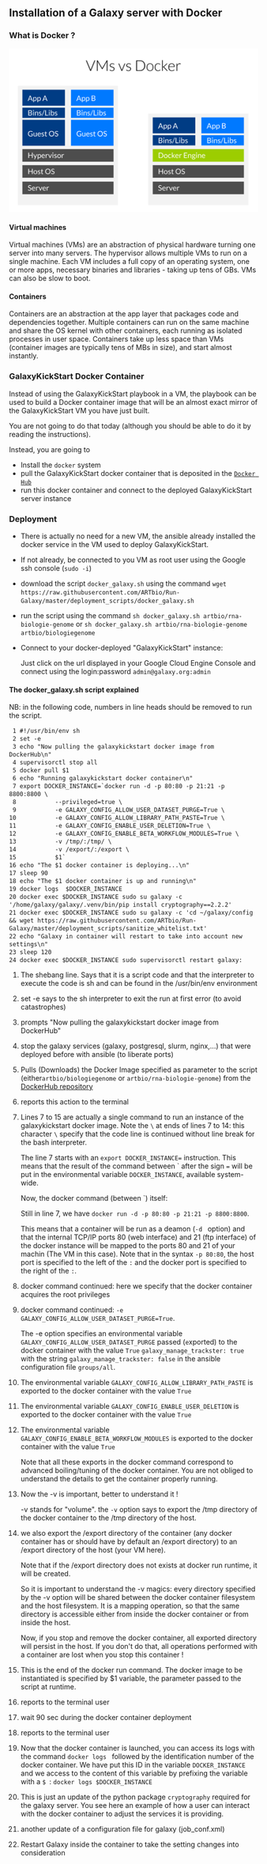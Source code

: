 ## Installation of a Galaxy server with Docker

### What is Docker ?

![Docker](images/docker.png)

#### Virtual machines

Virtual machines (VMs) are an abstraction of physical hardware turning one server into
many servers. The hypervisor allows multiple VMs to run on a single machine.
Each VM includes a full copy of an operating system, one or more apps, necessary binaries
and libraries - taking up tens of GBs. VMs can also be slow to boot.

#### Containers

Containers are an abstraction at the app layer that packages code and dependencies
together. Multiple containers can run on the same machine and share the OS kernel with
other containers, each running as isolated processes in user space. Containers take up
less space than VMs (container images are typically tens of MBs in size), and start
almost instantly.

###  GalaxyKickStart Docker **Container**

Instead of using the GalaxyKickStart playbook in a VM, the playbook can be used to build
a Docker container image that will be an almost exact mirror of the GalaxyKickStart VM
you have just built.

You are not going to do that today (although you should be able to do it by reading the instructions).

Instead, you are going to

- Install the `docker` system
- pull the GalaxyKickStart docker container that is deposited in the [`Docker Hub`](https://hub.docker.com/u/artbio/)
- run this docker container and connect to the deployed GalaxyKickStart server instance

### Deployment

- There is actually no need for a new VM, the ansible already installed the docker service
in the VM used to deploy GalaxyKickStart.
- If not already, be connected to you VM as root user using the Google ssh console (`sudo -i`)
- download the script `docker_galaxy.sh` using the command `wget https://raw.githubusercontent.com/ARTbio/Run-Galaxy/master/deployment_scripts/docker_galaxy.sh`
- run the script using the command `sh docker_galaxy.sh artbio/rna-biologie-genome` or `sh docker_galaxy.sh artbio/rna-biologie-genome artbio/biologiegenome`
- Connect to your docker-deployed "GalaxyKickStart" instance:
    
    Just click on the url displayed in your Google Cloud Engine Console
    and connect using the login:password `admin@galaxy.org:admin`
    
    
#### The docker_galaxy.sh script explained

NB: in the following code, numbers in line heads should be removed to run the script.

```
 1 #!/usr/bin/env sh
 2 set -e
 3 echo "Now pulling the galaxykickstart docker image from DockerHub\n"
 4 supervisorctl stop all
 5 docker pull $1
 6 echo "Running galaxykickstart docker container\n"
 7 export DOCKER_INSTANCE=`docker run -d -p 80:80 -p 21:21 -p 8800:8800 \
 8           --privileged=true \
 9           -e GALAXY_CONFIG_ALLOW_USER_DATASET_PURGE=True \
10           -e GALAXY_CONFIG_ALLOW_LIBRARY_PATH_PASTE=True \
11           -e GALAXY_CONFIG_ENABLE_USER_DELETION=True \
12           -e GALAXY_CONFIG_ENABLE_BETA_WORKFLOW_MODULES=True \
13           -v /tmp/:/tmp/ \
14           -v /export/:/export \
15           $1`
16 echo "The $1 docker container is deploying...\n"
17 sleep 90
18 echo "The $1 docker container is up and running\n"
19 docker logs  $DOCKER_INSTANCE
20 docker exec $DOCKER_INSTANCE sudo su galaxy -c '/home/galaxy/galaxy/.venv/bin/pip install cryptography==2.2.2'
21 docker exec $DOCKER_INSTANCE sudo su galaxy -c 'cd ~/galaxy/config && wget https://raw.githubusercontent.com/ARTbio/Run-Galaxy/master/deployment_scripts/sanitize_whitelist.txt'
22 echo "Galaxy in container will restart to take into account new settings\n"
23 sleep 120
24 docker exec $DOCKER_INSTANCE sudo supervisorctl restart galaxy:
```

1. The shebang line. Says that it is a script code and that the interpreter to execute the
code is sh and can be found in the /usr/bin/env environment
2. set -e says to the sh interpreter to exit the run at first error (to avoid catastrophes)
3. prompts "Now pulling the galaxykickstart docker image from DockerHub"
4. stop the galaxy services (galaxy, postgresql, slurm, nginx,...) that were deployed before with ansible (to liberate ports)
5. Pulls (Downloads) the Docker Image specified as parameter to the script (either`artbio/biologiegenome`
or `artbio/rna-biologie-genome`) from the [DockerHub repository](https://hub.docker.com/r/artbio/biologiegenome/)
6. reports this action to the terminal
7. Lines 7 to 15 are actually a single command to run an instance of the galaxykickstart
docker image. Note the `\` at ends of lines 7 to 14: this character `\` specify that the
code line is continued without line break for the bash interpreter.

    The line 7 starts with an `export DOCKER_INSTANCE=` instruction. This means that the result
    of the command between \` after the sign `=` will be put in the environmental variable
    `DOCKER_INSTANCE`, available system-wide.

    Now, the docker command (between \`) itself:

    Still in line 7, we have `docker run -d -p 80:80 -p 21:21 -p 8800:8800`.

    This means that a container will be run as a deamon (`-d ` option) and that the internal
    TCP/IP ports 80 (web interface) and 21 (ftp interface) of the docker instance will be mapped
    to the ports 80 and 21 of your machin (The VM in this case). Note that in the syntax `-p 80:80`,
    the host port is specified to the left of the `:` and the docker port is specified to the right
    of the `:`.
    
8. docker command continued: here we specify that the docker container acquires the root privileges
9. docker command continued: `-e GALAXY_CONFIG_ALLOW_USER_DATASET_PURGE=True`.

    The -e option specifies an environmental variable `GALAXY_CONFIG_ALLOW_USER_DATASET_PURGE`
    passed (`e`xported) to the docker container with the value `True`
    `galaxy_manage_trackster: true` with the string `galaxy_manage_trackster: false`
    in the ansible configuration file `groups/all`.

10. The environmental variable `GALAXY_CONFIG_ALLOW_LIBRARY_PATH_PASTE` is exported to
the docker container with the value `True`
11. The environmental variable `GALAXY_CONFIG_ENABLE_USER_DELETION` is exported to
the docker container with the value `True`
12. The environmental variable `GALAXY_CONFIG_ENABLE_BETA_WORKFLOW_MODULES` is exported to
the docker container with the value `True`

    Note that all these exports in the docker command correspond to advanced boiling/tuning of the docker container.
    You are not obliged to understand the details to get the container properly running.
13. Now the -v is important, better to understand it !

    -v stands for "volume". the `-v` option says to export the /tmp directory of the docker container
    to the /tmp directory of the host.
14. we also export the /export directory of the container (any docker container has or
should have by default an /export directory) to an /export directory of the host (your VM here).

    Note that if the /export directory does not exists at docker run runtime, it will be created.

    So it is important to understand the -v magics: every directory specified by the -v option will be shared
    between the docker container filesystem and the host filesystem. It is a mapping operation, so that
    the same directory is accessible either from inside the docker container or from inside the host.

    Now, if you stop and remove the docker container, all exported directory will persist in the host.
    If you don't do that, all operations performed with a container are lost when you stop this container !

15. This is the end of the docker run command. The docker image to be instantiated is specified by $1 variable,
the parameter passed to the script at runtime.
16. reports to the terminal user
17. wait 90 sec during the docker container deployment
18. reports to the terminal user
19. Now that the docker container is launched, you can access its logs with the command
`docker logs ` followed by the identification number of the docker container.
We have put this ID in the variable `DOCKER_INSTANCE`
and we access to the content of this variable by prefixing the variable with a `$ `:
`docker logs $DOCKER_INSTANCE`
20. This is just an update of the python package `cryptography` required for the galaxy server. You see
here an example of how a user can interact with the docker container to adjust the services it
is providing.
21. another update of a configuration file for galaxy (job_conf.xml)
24. Restart Galaxy inside the container to take the setting changes into consideration



